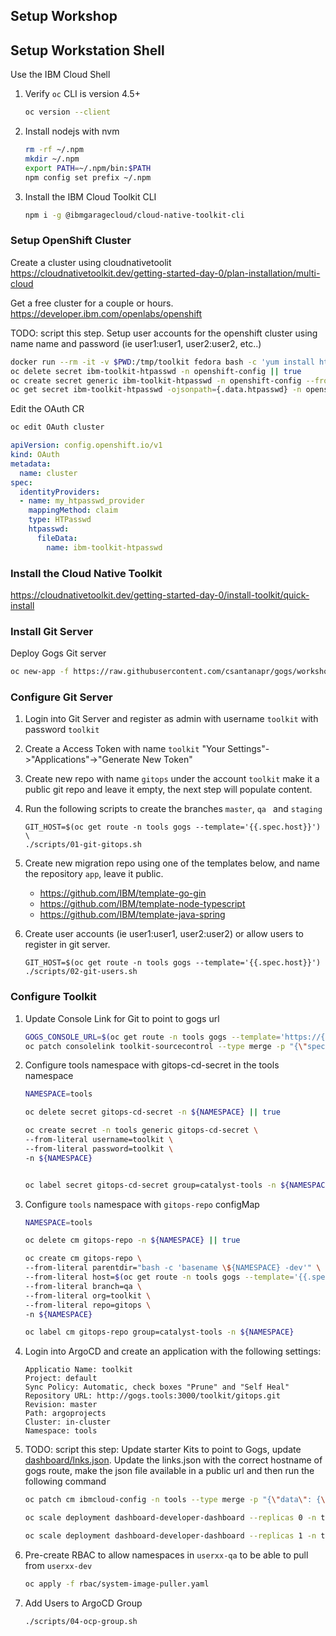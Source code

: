 ## Setup Workshop

## Setup Workstation Shell

Use the IBM Cloud Shell

1. Verify `oc` CLI is version 4.5+
    ```bash
    oc version --client
    ```
2. Install nodejs with nvm
    ```bash
    rm -rf ~/.npm
    mkdir ~/.npm
    export PATH=~/.npm/bin:$PATH
    npm config set prefix ~/.npm
    ```
3. Install the IBM Cloud Toolkit CLI
    ```bash
    npm i -g @ibmgaragecloud/cloud-native-toolkit-cli
    ```

### Setup OpenShift Cluster

Create a cluster using cloudnativetoolit
https://cloudnativetoolkit.dev/getting-started-day-0/plan-installation/multi-cloud

Get a free cluster for a couple or hours.
https://developer.ibm.com/openlabs/openshift

TODO: script this step.
Setup user accounts for the openshift cluster using name name and password (ie user1:user1, user2:user2, etc..)

```bash
docker run --rm -it -v $PWD:/tmp/toolkit fedora bash -c 'yum install httpd-tools -y; /tmp/toolkit/scripts/03-ocp-users.sh'
oc delete secret ibm-toolkit-htpasswd -n openshift-config || true
oc create secret generic ibm-toolkit-htpasswd -n openshift-config --from-file=htpasswd=local/users.htpasswd
oc get secret ibm-toolkit-htpasswd -ojsonpath={.data.htpasswd} -n openshift-config | base64 -d

```
Edit the OAuth CR
```bash
oc edit OAuth cluster
```
```yaml
apiVersion: config.openshift.io/v1
kind: OAuth
metadata:
  name: cluster
spec:
  identityProviders:
  - name: my_htpasswd_provider
    mappingMethod: claim
    type: HTPasswd
    htpasswd:
      fileData:
        name: ibm-toolkit-htpasswd
```



### Install the Cloud Native Toolkit

https://cloudnativetoolkit.dev/getting-started-day-0/install-toolkit/quick-install

### Install Git Server

Deploy Gogs Git server

```bash
oc new-app -f https://raw.githubusercontent.com/csantanapr/gogs/workshop/gogs-template.yaml --param=PROTOCOL=https --param=HOSTNAME=gogs-tools.$(oc get ingresses.config.openshift.io cluster -o template={{.spec.domain}}) -n tools
```

### Configure Git Server

1. Login into Git Server and register as admin with username `toolkit` with password `toolkit`
1. Create a Access Token with name `toolkit` "Your Settings"->"Applications"->"Generate New Token"
1. Create new repo with name `gitops` under the account `toolkit` make it a public git repo and leave it empty, the next step will populate content.
1. Run the following scripts to create the branches `master`, `qa ` and `staging`
    ```
    GIT_HOST=$(oc get route -n tools gogs --template='{{.spec.host}}') \
    ./scripts/01-git-gitops.sh
    ```
1. Create new migration repo using one of the templates below, and  name the repository `app`, leave it public.
    - https://github.com/IBM/template-go-gin
    - https://github.com/IBM/template-node-typescript
    - https://github.com/IBM/template-java-spring

1. Create user accounts (ie user1:user1, user2:user2) or allow users to register in git server.
    ```
    GIT_HOST=$(oc get route -n tools gogs --template='{{.spec.host}}') ./scripts/02-git-users.sh
    ```

### Configure Toolkit

1. Update Console Link for Git to point to gogs url
    ```bash
    GOGS_CONSOLE_URL=$(oc get route -n tools gogs --template='https://{{.spec.host}}')
    oc patch consolelink toolkit-sourcecontrol --type merge -p "{\"spec\": {\"href\": \"$GOGS_CONSOLE_URL\"}}"
    ```
1. Configure tools namespace with gitops-cd-secret in the tools namespace
    ```bash
    NAMESPACE=tools

    oc delete secret gitops-cd-secret -n ${NAMESPACE} || true

    oc create secret -n tools generic gitops-cd-secret \
    --from-literal username=toolkit \
    --from-literal password=toolkit \
    -n ${NAMESPACE}


    oc label secret gitops-cd-secret group=catalyst-tools -n ${NAMESPACE}
    ```
1. Configure `tools` namespace with `gitops-repo` configMap
    ```bash
    NAMESPACE=tools

    oc delete cm gitops-repo -n ${NAMESPACE} || true

    oc create cm gitops-repo \
    --from-literal parentdir="bash -c 'basename \${NAMESPACE} -dev'" \
    --from-literal host=$(oc get route -n tools gogs --template='{{.spec.host}}') \
    --from-literal branch=qa \
    --from-literal org=toolkit \
    --from-literal repo=gitops \
    -n ${NAMESPACE}

    oc label cm gitops-repo group=catalyst-tools -n ${NAMESPACE}
    ```
1. Login into ArgoCD and create an application with the following settings:
    ```
    Applicatio Name: toolkit
    Project: default
    Sync Policy: Automatic, check boxes "Prune" and "Self Heal"
    Repository URL: http://gogs.tools:3000/toolkit/gitops.git
    Revision: master
    Path: argoprojects
    Cluster: in-cluster
    Namespace: tools
    ```
1. TODO: script this step: Update starter Kits to point to Gogs, update [dashboard/lnks.json](dashboard/lnks.json). Update the links.json with the correct hostname of gogs route, make the json file available in a public url and then run the following command
    ```bash
    oc patch cm ibmcloud-config -n tools --type merge -p "{\"data\": {\"LINKS_URL\": \"https://raw.githubusercontent.com/ibm-garage-cloud/cloud-native-toolkit-workshops/main/dashboard/links.json\"}}"

    oc scale deployment dashboard-developer-dashboard --replicas 0 -n tools

    oc scale deployment dashboard-developer-dashboard --replicas 1 -n tools
    ```
1. Pre-create RBAC to allow namespaces in `userxx-qa` to be able to pull from `userxx-dev`
    ```bash
    oc apply -f rbac/system-image-puller.yaml
    ```
1. Add Users to ArgoCD Group
    ```bash
    ./scripts/04-ocp-group.sh
    ```